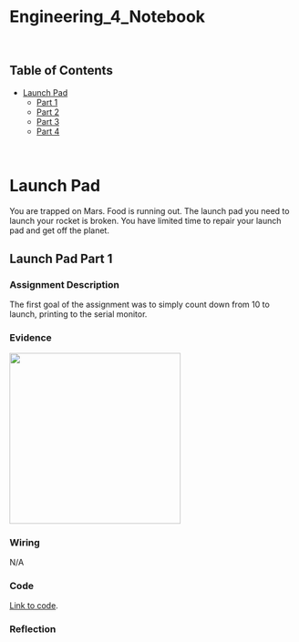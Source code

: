 # Engineering_4_Notebook
 
 <br>

## Table of Contents

* [Launch Pad](#launch-pad)
    - [Part 1](#launch-pad-part-1)
    - [Part 2](#launch-pad-part-2)
    - [Part 3](#launch-pad-part-3)
    - [Part 4](#launch-pad-part-4)

<br>

# Launch Pad

You are trapped on Mars. Food is running out. The launch pad you need to launch your rocket is broken. You have limited time to repair your launch pad and get off the planet.

## Launch Pad Part 1

### Assignment Description

The first goal of the assignment was to simply count down from 10 to launch, printing to the serial monitor. 

### Evidence 

<img src="videos/Launch%20Pad/part1.gif" height=300px>

### Wiring

N/A

### Code

[Link to code](/raspberry-pi/launch_pad_pt1.py).

### Reflection

